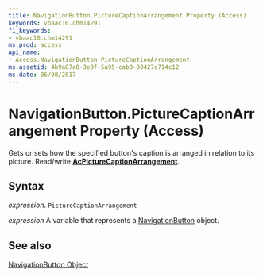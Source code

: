 ```yaml
---
title: NavigationButton.PictureCaptionArrangement Property (Access)
keywords: vbaac10.chm14291
f1_keywords:
- vbaac10.chm14291
ms.prod: access
api_name:
- Access.NavigationButton.PictureCaptionArrangement
ms.assetid: 4b9a87a0-3e9f-5a95-cab0-90427c714c12
ms.date: 06/08/2017
---
```



# NavigationButton.PictureCaptionArrangement Property (Access)

Gets or sets how the specified button's caption is arranged in relation to its picture. Read/write  **[AcPictureCaptionArrangement](Access.AcPictureCaptionArrangement.md)**.


## Syntax

 _expression_. `PictureCaptionArrangement`

 _expression_ A variable that represents a [NavigationButton](Access.NavigationButton.md) object.


## See also


[NavigationButton Object](Access.NavigationButton.md)

